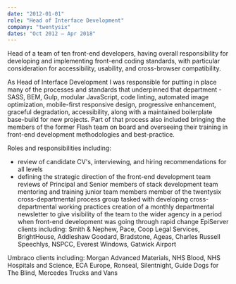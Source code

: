 ```yaml
---
date: "2012-01-01"
role: "Head of Interface Development"
company: "twentysix"
dates: "Oct 2012 – Apr 2018"
---
```


Head of a team of ten front-end developers, having overall responsibility for developing and implementing front-end coding standards, with particular consideration for accessibility, usability, and cross-browser compatibility.

As Head of Interface Development I was responsible for putting in place many of the processes and standards that underpinned that department - SASS, BEM, Gulp, modular JavaScript, code linting, automated image optimization, mobile-first responsive design, progressive enhancement, graceful degradation, accessibility, along with a maintained boilerplate base-build for new projects. Part of that process also included bringing the members of the former Flash team on board and overseeing their training in front-end development methodologies and best-practice.

Roles and responsibilities including:

- review of candidate CV's, interviewing, and hiring recommendations for all levels
- defining the strategic direction of the front-end development team
reviews of Principal and Senior members of stack development team
mentoring and training junior team members
member of the twentysix cross-departmental process group tasked with developing cross-departmental working practices
creation of a monthly departmental newsletter to give visibility of the team to the wider agency in a period when front-end development was going through rapid change
EpiServer clients including: Smith & Nephew, Pace, Coop Legal Services, BrightHouse, Addleshaw Goodard, Bradstone, Ageas, Charles Russell Speechlys, NSPCC, Everest Windows, Gatwick Airport

Umbraco clients including: Morgan Advanced Materials, NHS Blood, NHS Hospitals and Science, ECA Europe, Ronseal, Silentnight, Guide Dogs for The Blind, Mercedes Trucks and Vans
